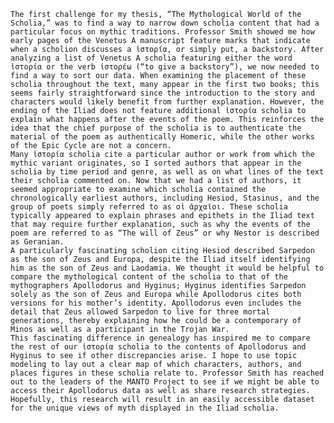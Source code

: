 	The first challenge for my thesis, “The Mythological World of the Scholia,” was to find a way to narrow down scholia content that had a particular focus on mythic traditions. Professor Smith showed me how early pages of the Venetus A manuscript feature marks that indicate when a scholion discusses a ἱστορία, or simply put, a backstory. After analyzing a list of Venetus A scholia featuring either the word ἱστορία or the verb ἱστορέω (“to give a backstory”), we now needed to find a way to sort our data. When examining the placement of these scholia throughout the text, many appear in the first two books; this seems fairly straightforward since the introduction to the story and characters would likely benefit from further explanation. However, the ending of the Iliad does not feature additional ἱστορία scholia to explain what happens after the events of the poem. This reinforces the idea that the chief purpose of the scholia is to authenticate the material of the poem as authentically Homeric, while the other works of the Epic Cycle are not a concern. 
	Many ἱστορία scholia cite a particular author or work from which the mythic variant originates, so I sorted authors that appear in the scholia by time period and genre, as well as on what lines of the text their scholia commented on. Now that we had a list of authors, it seemed appropriate to examine which scholia contained the chronologically earliest authors, including Hesiod, Stasinus, and the group of poets simply referred to as οἱ ἀρχαῖοι. These scholia typically appeared to explain phrases and epithets in the Iliad text that may require further explanation, such as why the events of the poem are referred to as “The will of Zeus” or why Nestor is described as Geranian. 
	A particularly fascinating scholion citing Hesiod described Sarpedon as the son of Zeus and Europa, despite the Iliad itself identifying him as the son of Zeus and Laodamia. We thought it would be helpful to compare the mythological content of the scholia to that of the mythographers Apollodorus and Hyginus; Hyginus identifies Sarpedon solely as the son of Zeus and Europa while Apollodorus cites both versions for his mother’s identity. Apollodorus even includes the detail that Zeus allowed Sarpedon to live for three mortal generations, thereby explaining how he could be a contemporary of Minos as well as a participant in the Trojan War.
	This fascinating difference in genealogy has inspired me to compare the rest of our ἱστορία scholia to the contents of Apollodorus and Hyginus to see if other discrepancies arise. I hope to use topic modeling to lay out a clear map of which characters, authors, and places figures in these scholia relate to. Professor Smith has reached out to the leaders of the MANTO Project to see if we might be able to access their Apollodorus data as well as share research strategies. Hopefully, this research will result in an easily accessible dataset for the unique views of myth displayed in the Iliad scholia. 
